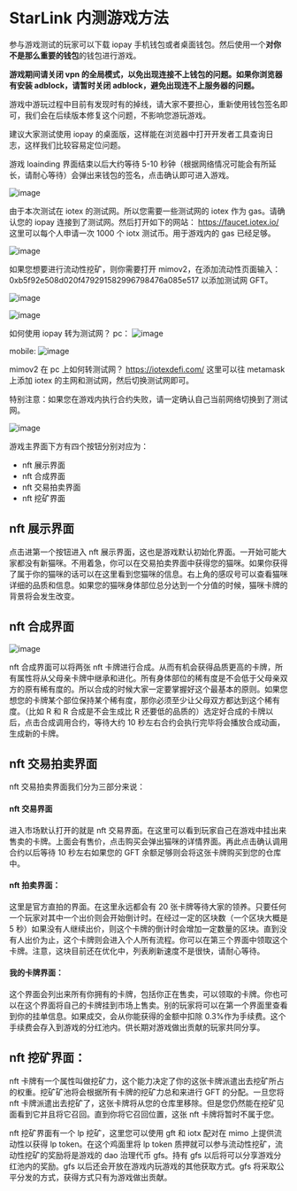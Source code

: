 # StarLink 内测游戏方法

参与游戏测试的玩家可以下载 iopay 手机钱包或者桌面钱包。然后使用一个**对你不是那么重要的钱包**的钱包进行游戏。

**游戏期间请关闭 vpn 的全局模式，以免出现连接不上钱包的问题。如果你浏览器有安装 adblock，请暂时关闭 adblock，避免出现连不上服务器的问题。**

游戏中游玩过程中目前有发现时有的掉线，请大家不要担心，重新使用钱包签名即可，我们会在后续版本修复这个问题，不影响您游玩游戏。

建议大家测试使用 iopay 的桌面版，这样能在浏览器中打开开发者工具查询日志，这样我们比较容易定位问题。

游戏 loainding 界面结束以后大约等待 5-10 秒钟（根据网络情况可能会有所延长，请耐心等待）会弹出来钱包的签名，点击确认即可进入游戏。

![image](https://github.com/GameFantasyDev/StarLinkBetaTest/blob/main/IMG/loading.png)

由于本次测试在 iotex 的测试网。所以您需要一些测试网的 iotex 作为 gas。请确认您的 iopay 连接到了测试网。然后打开如下的网站：
https://faucet.iotex.io/
这里可以每个人申请一次 1000 个 iotx 测试币。用于游戏内的 gas 已经足够。

![image](https://github.com/GameFantasyDev/StarLinkBetaTest/blob/main/IMG/testtoken.png)

如果您想要进行流动性挖矿，则你需要打开 mimov2，在添加流动性页面输入：0xb5f92e508d020f479291582996798476a085e517 以添加测试网 GFT。

![image](https://github.com/GameFantasyDev/StarLinkBetaTest/blob/main/IMG/lp1.png)

![image](https://github.com/GameFantasyDev/StarLinkBetaTest/blob/main/IMG/lp2.png)

如何使用 iopay 转为测试网？
pc：
![image](https://github.com/GameFantasyDev/StarLinkBetaTest/blob/main/IMG/pc.png)

mobile:
![image](https://github.com/GameFantasyDev/StarLinkBetaTest/blob/main/IMG/mobile.png)

mimov2 在 pc 上如何转测试网？
https://iotexdefi.com/
这里可以往 metamask 上添加 iotex 的主网和测试网，然后切换测试网即可。

特别注意：如果您在游戏内执行合约失败，请一定确认自己当前网络切换到了测试网。

![image](https://github.com/GameFantasyDev/StarLinkBetaTest/blob/main/IMG/main.png)

游戏主界面下方有四个按钮分别对应为：

- nft 展示界面
- nft 合成界面
- nft 交易拍卖界面
- nft 挖矿界面

## nft 展示界面

点击进第一个按钮进入 nft 展示界面，这也是游戏默认初始化界面。一开始可能大家都没有新猫咪。不用着急，你可以在交易拍卖界面中获得您的猫咪。如果你获得了属于你的猫咪的话可以在这里看到您猫咪的信息。右上角的感叹号可以查看猫咪详细的品质和信息。如果您的猫咪身体部位总分达到一个分值的时候，猫咪卡牌的背景将会发生改变。

## nft 合成界面

![image](https://github.com/GameFantasyDev/StarLinkBetaTest/blob/main/IMG/mix.png)

nft 合成界面可以将两张 nft 卡牌进行合成。从而有机会获得品质更高的卡牌，所有属性将从父母亲卡牌中继承和进化。所有身体部位的稀有度是不会低于父母亲双方的原有稀有度的。所以合成的时候大家一定要掌握好这个最基本的原则。如果您想您的卡牌某个部位保持某个稀有度，那你必须至少让父母双方都达到这个稀有度。（比如 R 和 R 合成是不会生成比 R 还要低的品质的）选定好合成的卡牌以后，点击合成调用合约，等待大约 10 秒左右合约会执行完毕将会播放合成动画，生成新的卡牌。

## nft 交易拍卖界面

nft 交易拍卖界面我们分为三部分来说：

#### nft 交易界面

进入市场默认打开的就是 nft 交易界面。在这里可以看到玩家自己在游戏中挂出来售卖的卡牌。上面会有售价，点击购买会弹出猫咪的详情界面。再此点击确认调用合约以后等待 10 秒左右如果您的 GFT 余额足够则会将这张卡牌购买到您的仓库中。

#### nft 拍卖界面：

这里是官方直拍的界面。在这里永远都会有 20 张卡牌等待大家的领养。只要任何一个玩家对其中一个出价则会开始倒计时。在经过一定的区块数（一个区块大概是 5 秒）如果没有人继续出价，则这个卡牌的倒计时会增加一定数量的区块。直到没有人出价为止，这个卡牌则会进入个人所有流程。你可以在第三个界面中领取这个卡牌。注意，这块目前还在优化中，列表刷新速度不是很快，请耐心等待。

#### 我的卡牌界面：

这个界面会列出来所有你拥有的卡牌，包括你正在售卖，可以领取的卡牌。你也可以在这个界面将自己的卡牌挂到市场上售卖。别的玩家将可以在第一个界面里查看到你的挂单信息。如果成交，会从你能获得的金额中扣除 0.3%作为手续费。这个手续费会存入到游戏的分红池内。供长期对游戏做出贡献的玩家共同分享。

## nft 挖矿界面：

nft 卡牌有一个属性叫做挖矿力，这个能力决定了你的这张卡牌派遣出去挖矿所占的权重。挖矿矿池将会根据所有卡牌的挖矿力总和来进行 GFT 的分配。一旦您将 nft 卡牌派遣出去挖矿了，这张卡牌将从您的仓库里移除。但是您仍然能在挖矿见面看到它并且将它召回。直到你将它召回位置，这张 nft 卡牌将暂时不属于您。

nft 挖矿界面有一个 lp 挖矿，这里您可以使用 gft 和 iotx 配对在 mimo 上提供流动性以获得 lp token。在这个鸡面里将 lp token 质押就可以参与流动性挖矿，流动性挖矿的奖励将是游戏的 dao 治理代币 gfs。持有 gfs 以后将可以分享游戏分红池内的奖励。gfs 以后还会开放在游戏内玩游戏的其他获取方式。gfs 将采取公平分发的方式，获得方式只有为游戏做出贡献。
